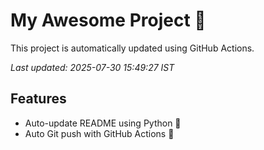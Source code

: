 # My Awesome Project 🚀

This project is automatically updated using GitHub Actions.

_Last updated: 2025-07-30 15:49:27 IST_

## Features
- Auto-update README using Python 🐍
- Auto Git push with GitHub Actions 🤖
